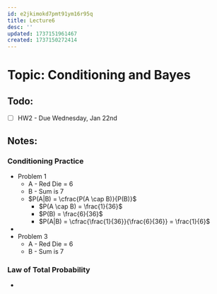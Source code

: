 ```yaml
---
id: e2jkimokd7pmt91ym16r95q
title: Lecture6
desc: ''
updated: 1737151961467
created: 1737150272414
---
```

# Topic: Conditioning and Bayes

## Todo:
- [ ] HW2 - Due Wednesday, Jan 22nd

## Notes:
### Conditioning Practice
- Problem 1
  - A - Red Die = 6
  - B - Sum is 7
  - $P(A|B) = \cfrac{P(A \cap B)}{P(B)}$
    - $P(A \cap B) = \frac{1}{36}$
    - $P(B) = \frac{6}{36}$
    - $P(A|B) = \cfrac{\frac{1}{36}}{\frac{6}{36}} = \frac{1}{6}$
- 
- Problem 3
  - A - Red Die = 6
  - B - Sum is 7

### Law of Total Probability
- 